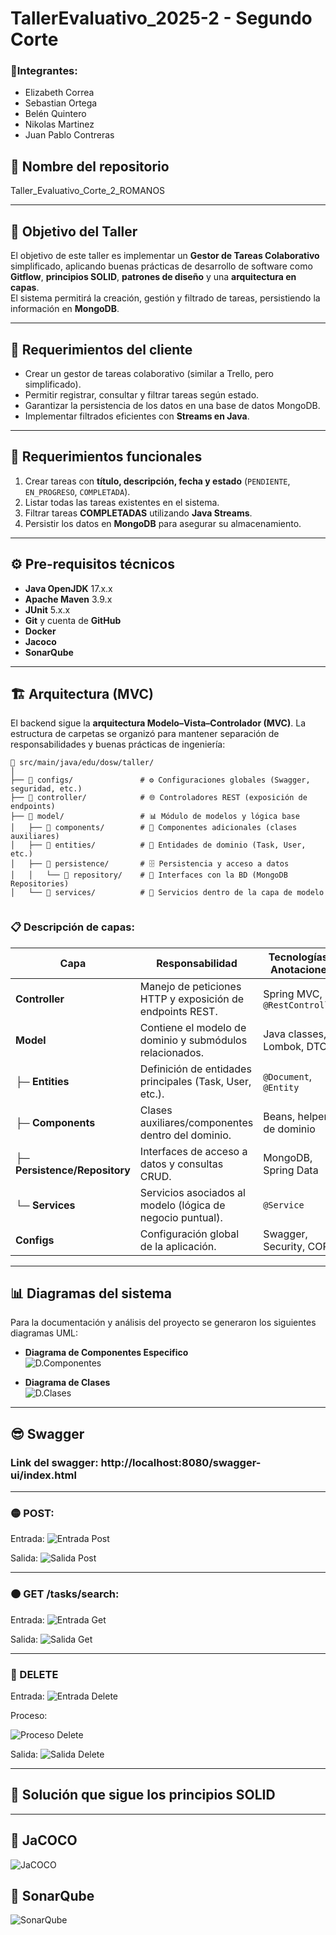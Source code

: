 # TallerEvaluativo_2025-2 - Segundo Corte  

### 👤Integrantes:
- Elizabeth Correa
- Sebastian Ortega
- Belén Quintero
- Nikolas Martinez
- Juan Pablo Contreras 

## 📂 Nombre del repositorio  
Taller_Evaluativo_Corte_2_ROMANOS

---

## 🎯 Objetivo del Taller  
El objetivo de este taller es implementar un **Gestor de Tareas Colaborativo** simplificado, aplicando buenas prácticas de desarrollo de software como **Gitflow**, **principios SOLID**, **patrones de diseño** y una **arquitectura en capas**.  
El sistema permitirá la creación, gestión y filtrado de tareas, persistiendo la información en **MongoDB**.  

---

## 📌 Requerimientos del cliente  
- Crear un gestor de tareas colaborativo (similar a Trello, pero simplificado).  
- Permitir registrar, consultar y filtrar tareas según estado.  
- Garantizar la persistencia de los datos en una base de datos MongoDB.  
- Implementar filtrados eficientes con **Streams en Java**.  

---

## 📌 Requerimientos funcionales  
1. Crear tareas con **título, descripción, fecha y estado** (`PENDIENTE`, `EN_PROGRESO`, `COMPLETADA`).  
2. Listar todas las tareas existentes en el sistema.  
3. Filtrar tareas **COMPLETADAS** utilizando **Java Streams**.  
4. Persistir los datos en **MongoDB** para asegurar su almacenamiento.  

---

## ⚙️ Pre-requisitos técnicos  
- **Java OpenJDK** 17.x.x  
- **Apache Maven** 3.9.x  
- **JUnit** 5.x.x  
- **Git** y cuenta de **GitHub**  
- **Docker**  
- **Jacoco**  
- **SonarQube**  

---

## 🏗️ Arquitectura (MVC)

El backend sigue la **arquitectura Modelo–Vista–Controlador (MVC)**. La estructura de carpetas se organizó para mantener separación de responsabilidades y buenas prácticas de ingeniería:


```
📁 src/main/java/edu/dosw/taller/
│
├── 📁 configs/               # ⚙️ Configuraciones globales (Swagger, seguridad, etc.)
├── 📁 controller/            # 🌐 Controladores REST (exposición de endpoints)
├── 📁 model/                 # 📊 Módulo de modelos y lógica base
│   ├── 📁 components/        # 🧩 Componentes adicionales (clases auxiliares)
│   ├── 📁 entities/          # 📝 Entidades de dominio (Task, User, etc.)
│   ├── 📁 persistence/       # 🗄️ Persistencia y acceso a datos
│   │   └── 📁 repository/    # 🔗 Interfaces con la BD (MongoDB Repositories)
│   └── 📁 services/          # 🔧 Servicios dentro de la capa de modelo


``` 

### 📋 Descripción de capas:

| **Capa**         | **Responsabilidad**                                        | **Tecnologías / Anotaciones** |
|------------------|------------------------------------------------------------|--------------------------------|
| **Controller**   | Manejo de peticiones HTTP y exposición de endpoints REST.  | Spring MVC, `@RestController` |
| **Model**        | Contiene el modelo de dominio y submódulos relacionados.   | Java classes, Lombok, DTOs |
| ├─ **Entities**  | Definición de entidades principales (Task, User, etc.).    | `@Document`, `@Entity` |
| ├─ **Components**| Clases auxiliares/componentes dentro del dominio.          | Beans, helpers de dominio |
| ├─ **Persistence/Repository** | Interfaces de acceso a datos y consultas CRUD. | MongoDB, Spring Data |
| └─ **Services**  | Servicios asociados al modelo (lógica de negocio puntual). | `@Service` |
| **Configs**      | Configuración global de la aplicación.                     | Swagger, Security, CORS |

---

## 📊 Diagramas del sistema

Para la documentación y análisis del proyecto se generaron los siguientes diagramas UML:

- **Diagrama de Componentes Especifico**  
  ![D.Componentes](docs/uml/Diagrama%20de%20Componentes%20Especifico.png)

- **Diagrama de Clases**  
  ![D.Clases](docs/uml/Diagrama%20de%20Clases.png)

---

## 😎 Swagger
### **Link del swagger**: http://localhost:8080/swagger-ui/index.html

---

### 🟡 POST: 

Entrada:
 ![Entrada Post](docs/imagenes/post_entrada.png)

Salida:
 ![Salida Post](docs/imagenes/post_salida.png)

---

### 🟠 GET /tasks/search:

Entrada:
![Entrada Get](docs/imagenes/get_entrada.png)

Salida:
![Salida Get](docs/imagenes/get_salida.png)

---

### 🔴 DELETE

Entrada:
![Entrada Delete](docs/imagenes/delete1.png)

Proceso:

![Proceso Delete](docs/imagenes/delete2.png)

Salida:
![Salida Delete](docs/imagenes/delete3.png)

---

## 📌 Solución que sigue los principios SOLID

---

## 🥥 JaCOCO

![JaCOCO](docs/imagenes/jacoco.png)

## 🐋 SonarQube

![SonarQube](docs/imagenes/sonar.png)





